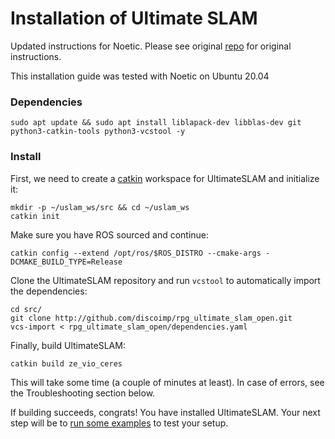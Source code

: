# Installation of Ultimate SLAM
Updated instructions for Noetic. Please see original [repo](github.com/uzh-rpg/rpg_ultimate_slam_open) for original instructions.

This installation guide was tested with Noetic on Ubuntu 20.04

### Dependencies


    sudo apt update && sudo apt install liblapack-dev libblas-dev git python3-catkin-tools python3-vcstool -y


### Install

First, we need to create a [catkin](http://wiki.ros.org/catkin) workspace for UltimateSLAM and initialize it:

    mkdir -p ~/uslam_ws/src && cd ~/uslam_ws
    catkin init
    

Make sure you have ROS sourced and continue:

    catkin config --extend /opt/ros/$ROS_DISTRO --cmake-args -DCMAKE_BUILD_TYPE=Release

Clone the UltimateSLAM repository and run `vcstool` to automatically import the dependencies:

    cd src/
    git clone http://github.com/discoimp/rpg_ultimate_slam_open.git
    vcs-import < rpg_ultimate_slam_open/dependencies.yaml

Finally, build UltimateSLAM:

    catkin build ze_vio_ceres

This will take some time (a couple of minutes at least). In case of errors, see the Troubleshooting section below.

If building succeeds, congrats! You have installed UltimateSLAM. Your next step will be to [run some examples](Run-Examples.md) to test your setup.
